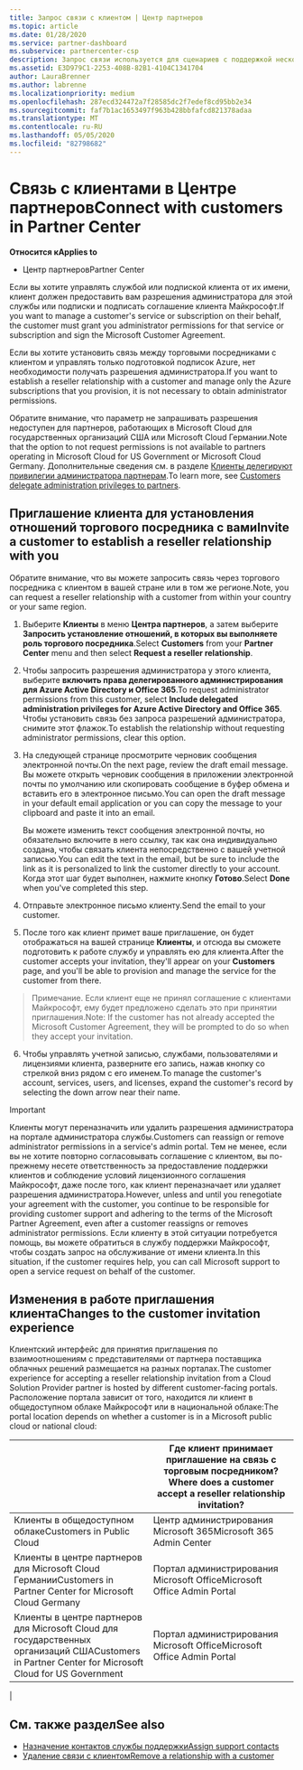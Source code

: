 ```yaml
---
title: Запрос связи с клиентом | Центр партнеров
ms.topic: article
ms.date: 01/28/2020
ms.service: partner-dashboard
ms.subservice: partnercenter-csp
description: Запрос связи используется для сценариев с поддержкой нескольких партнеров и нескольких каналов. Он также используется, если клиент удаляет делегированные права администратора и вам нужно восстановить их для подготовки или поддержки клиента.
ms.assetid: E3D979C1-2253-408B-82B1-4104C1341704
author: LauraBrenner
ms.author: labrenne
ms.localizationpriority: medium
ms.openlocfilehash: 287ecd324472a7f28585dc2f7edef8cd95bb2e34
ms.sourcegitcommit: faf7b1ac1653497f963b428bbfafcd821378adaa
ms.translationtype: MT
ms.contentlocale: ru-RU
ms.lasthandoff: 05/05/2020
ms.locfileid: "82798682"
---
```

# <a name="connect-with-customers-in-partner-center"></a><span data-ttu-id="b1b81-104">Связь с клиентами в Центре партнеров</span><span class="sxs-lookup"><span data-stu-id="b1b81-104">Connect with customers in Partner Center</span></span>

<span data-ttu-id="b1b81-105">**Относится к**</span><span class="sxs-lookup"><span data-stu-id="b1b81-105">**Applies to**</span></span>

-  <span data-ttu-id="b1b81-106">Центр партнеров</span><span class="sxs-lookup"><span data-stu-id="b1b81-106">Partner Center</span></span>

<span data-ttu-id="b1b81-107">Если вы хотите управлять службой или подпиской клиента от их имени, клиент должен предоставить вам разрешения администратора для этой службы или подписки и подписать соглашение клиента Майкрософт.</span><span class="sxs-lookup"><span data-stu-id="b1b81-107">If you want to manage a customer's service or subscription on their behalf, the customer must grant you administrator permissions for that service or subscription and sign the Microsoft Customer Agreement.</span></span>

<span data-ttu-id="b1b81-108">Если вы хотите установить связь между торговыми посредниками с клиентом и управлять только подготовкой подписок Azure, нет необходимости получать разрешения администратора.</span><span class="sxs-lookup"><span data-stu-id="b1b81-108">If you want to establish a reseller relationship with a customer and manage only the Azure subscriptions that you provision, it is not necessary to obtain administrator permissions.</span></span>

<span data-ttu-id="b1b81-109">Обратите внимание, что параметр не запрашивать разрешения недоступен для партнеров, работающих в Microsoft Cloud для государственных организаций США или Microsoft Cloud Германии.</span><span class="sxs-lookup"><span data-stu-id="b1b81-109">Note that the option to not request permissions is not available to partners operating in Microsoft Cloud for US Government or Microsoft Cloud Germany.</span></span> <span data-ttu-id="b1b81-110">Дополнительные сведения см. в разделе [Клиенты делегируют привилегии администратора партнерам](https://docs.microsoft.com/partner-center/customers_revoke_admin_privileges).</span><span class="sxs-lookup"><span data-stu-id="b1b81-110">To learn more, see [Customers delegate administration privileges to partners](https://docs.microsoft.com/partner-center/customers_revoke_admin_privileges).</span></span>


## <a name="invite-a-customer-to-establish-a-reseller-relationship-with-you"></a><span data-ttu-id="b1b81-111">Приглашение клиента для установления отношений торгового посредника с вами</span><span class="sxs-lookup"><span data-stu-id="b1b81-111">Invite a customer to establish a reseller relationship with you</span></span>

<span data-ttu-id="b1b81-112">Обратите внимание, что вы можете запросить связь через торгового посредника с клиентом в вашей стране или в том же регионе.</span><span class="sxs-lookup"><span data-stu-id="b1b81-112">Note, you can request a reseller relationship with a customer from within your country or your same region.</span></span>

1.  <span data-ttu-id="b1b81-113">Выберите **Клиенты** в меню **Центра партнеров**, а затем выберите **Запросить установление отношений, в которых вы выполняете роль торгового посредника**.</span><span class="sxs-lookup"><span data-stu-id="b1b81-113">Select **Customers** from your **Partner Center** menu and then select **Request a reseller relationship**.</span></span>

2.  <span data-ttu-id="b1b81-114">Чтобы запросить разрешения администратора у этого клиента, выберите **включить права делегированного администрирования для Azure Active Directory и Office 365**.</span><span class="sxs-lookup"><span data-stu-id="b1b81-114">To request administrator permissions from this customer, select **Include delegated administration privileges for Azure Active Directory and Office 365**.</span></span> <span data-ttu-id="b1b81-115">Чтобы установить связь без запроса разрешений администратора, снимите этот флажок.</span><span class="sxs-lookup"><span data-stu-id="b1b81-115">To establish the relationship without requesting administrator permissions, clear this option.</span></span> 

3.  <span data-ttu-id="b1b81-116">На следующей странице просмотрите черновик сообщения электронной почты.</span><span class="sxs-lookup"><span data-stu-id="b1b81-116">On the next page, review the draft email message.</span></span> <span data-ttu-id="b1b81-117">Вы можете открыть черновик сообщения в приложении электронной почты по умолчанию или скопировать сообщение в буфер обмена и вставить его в электронное письмо.</span><span class="sxs-lookup"><span data-stu-id="b1b81-117">You can open the draft message in your default email application or you can copy the message to your clipboard and paste it into an email.</span></span> 

    <span data-ttu-id="b1b81-118">Вы можете изменить текст сообщения электронной почты, но обязательно включите в него ссылку, так как она индивидуально создана, чтобы связать клиента непосредственно с вашей учетной записью.</span><span class="sxs-lookup"><span data-stu-id="b1b81-118">You can edit the text in the email, but be sure to include the link as it is personalized to link the customer directly to your account.</span></span> <span data-ttu-id="b1b81-119">Когда этот шаг будет выполнен, нажмите кнопку **Готово**.</span><span class="sxs-lookup"><span data-stu-id="b1b81-119">Select **Done** when you've completed this step.</span></span>

3.  <span data-ttu-id="b1b81-120">Отправьте электронное письмо клиенту.</span><span class="sxs-lookup"><span data-stu-id="b1b81-120">Send the email to your customer.</span></span>

5.  <span data-ttu-id="b1b81-121">После того как клиент примет ваше приглашение, он будет отображаться на вашей странице **Клиенты**, и отсюда вы сможете подготовить к работе службу и управлять ею для клиента.</span><span class="sxs-lookup"><span data-stu-id="b1b81-121">After the customer accepts your invitation, they'll appear on your **Customers** page, and you'll be able to provision and manage the service for the customer from there.</span></span>

><span data-ttu-id="b1b81-122">Примечание. Если клиент еще не принял соглашение с клиентами Майкрософт, ему будет предложено сделать это при принятии приглашения.</span><span class="sxs-lookup"><span data-stu-id="b1b81-122">Note: If the customer has not already accepted the Microsoft Customer Agreement, they will be prompted to do so when they accept your invitation.</span></span> 
 
6.  <span data-ttu-id="b1b81-123">Чтобы управлять учетной записью, службами, пользователями и лицензиями клиента, разверните его запись, нажав кнопку со стрелкой вниз рядом с его именем.</span><span class="sxs-lookup"><span data-stu-id="b1b81-123">To manage the customer's account, services, users, and licenses, expand the customer's record by selecting the down arrow near their name.</span></span>


> [!IMPORTANT]  
> <span data-ttu-id="b1b81-124">Клиенты могут переназначить или удалить разрешения администратора на портале администратора службы.</span><span class="sxs-lookup"><span data-stu-id="b1b81-124">Customers can reassign or remove administrator permissions in a service's admin portal.</span></span> <span data-ttu-id="b1b81-125">Тем не менее, если вы не хотите повторно согласовывать соглашение с клиентом, вы по-прежнему несете ответственность за предоставление поддержки клиентов и соблюдение условий лицензионного соглашения Майкрософт, даже после того, как клиент переназначает или удаляет разрешения администратора.</span><span class="sxs-lookup"><span data-stu-id="b1b81-125">However, unless and until you renegotiate your agreement with the customer, you continue to be responsible for providing customer support and adhering to the terms of the Microsoft Partner Agreement, even after a customer reassigns or removes administrator permissions.</span></span> <span data-ttu-id="b1b81-126">Если клиенту в этой ситуации потребуется помощь, вы можете обратиться в службу поддержки Майкрософт, чтобы создать запрос на обслуживание от имени клиента.</span><span class="sxs-lookup"><span data-stu-id="b1b81-126">In this situation, if the customer requires help, you can call Microsoft support to open a service request on behalf of the customer.</span></span>

## <a name="changes-to-the-customer-invitation-experience"></a><span data-ttu-id="b1b81-127">Изменения в работе приглашения клиента</span><span class="sxs-lookup"><span data-stu-id="b1b81-127">Changes to the customer invitation experience</span></span>

<span data-ttu-id="b1b81-128">Клиентский интерфейс для принятия приглашения по взаимоотношениям с представителями от партнера поставщика облачных решений размещается на разных порталах.</span><span class="sxs-lookup"><span data-stu-id="b1b81-128">The customer experience for accepting a reseller relationship invitation from a Cloud Solution Provider partner is hosted by different customer-facing portals.</span></span> <span data-ttu-id="b1b81-129">Расположение портала зависит от того, находится ли клиент в общедоступном облаке Майкрософт или в национальной облаке:</span><span class="sxs-lookup"><span data-stu-id="b1b81-129">The portal location depends on whether a customer is in a Microsoft public cloud or national cloud:</span></span> 

|  | <span data-ttu-id="b1b81-130">Где клиент принимает приглашение на связь с торговым посредником?</span><span class="sxs-lookup"><span data-stu-id="b1b81-130">Where does a customer accept a reseller relationship invitation?</span></span> |
|---------|---------
| <span data-ttu-id="b1b81-131">Клиенты в общедоступном облаке</span><span class="sxs-lookup"><span data-stu-id="b1b81-131">Customers in Public Cloud</span></span> | <span data-ttu-id="b1b81-132">Центр администрирования Microsoft 365</span><span class="sxs-lookup"><span data-stu-id="b1b81-132">Microsoft 365 Admin Center</span></span> |
| <span data-ttu-id="b1b81-133">Клиенты в центре партнеров для Microsoft Cloud Германии</span><span class="sxs-lookup"><span data-stu-id="b1b81-133">Customers in Partner Center for Microsoft Cloud Germany</span></span> | <span data-ttu-id="b1b81-134">Портал администрирования Microsoft Office</span><span class="sxs-lookup"><span data-stu-id="b1b81-134">Microsoft Office Admin Portal</span></span> |
| <span data-ttu-id="b1b81-135">Клиенты в центре партнеров для Microsoft Cloud для государственных организаций США</span><span class="sxs-lookup"><span data-stu-id="b1b81-135">Customers in Partner Center for Microsoft Cloud for US Government</span></span> | <span data-ttu-id="b1b81-136">Портал администрирования Microsoft Office</span><span class="sxs-lookup"><span data-stu-id="b1b81-136">Microsoft Office Admin Portal</span></span> |
|

## <a name="see-also"></a><span data-ttu-id="b1b81-137">См. также раздел</span><span class="sxs-lookup"><span data-stu-id="b1b81-137">See also</span></span>

- [<span data-ttu-id="b1b81-138">Назначение контактов службы поддержки</span><span class="sxs-lookup"><span data-stu-id="b1b81-138">Assign support contacts</span></span>](assign-support-contacts.md)
- [<span data-ttu-id="b1b81-139">Удаление связи с клиентом</span><span class="sxs-lookup"><span data-stu-id="b1b81-139">Remove a relationship with a customer</span></span>](remove-a-relationship.md)
